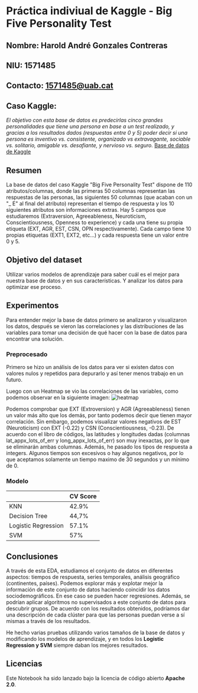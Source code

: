 # Práctica indiviual de Kaggle - Big Five Personality Test

## Nombre: Harold André Gonzales Contreras
## NIU: 1571485
## Contacto: 1571485@uab.cat
## Caso Kaggle:
_El objetivo con esta base de datos es predecirlas cinco grandes personalidades que tiene una persona en base a un test realizado, y gracias a los resultados dados (respuestas entre 0 y 5) poder decir si una persona es inventivo vs. consistente, organizado vs extravagante, sociable vs. solitario, amigable vs. desafiante, y  nervioso vs. seguro._
[Base de datos de Kaggle](https://www.kaggle.com/datasets/tunguz/big-five-personality-test?resource=download)

## Resumen
La base de datos del caso Kaggle "Big Five Personality Test" dispone de 110 atributos/columnas, donde las primeras 50 columnas representan las respuestas de las personas, las siguientes 50 columnas (que acaban con un "_ E" al final del atributo) representan el tiempo de respuesta y los 10 siguientes atributos son informaciones extras. Hay 5 campos que estudiaremos (Extraversion, Agreeableness, Neuroticism, Conscientiousness, Openness to experience) y cada una tiene su propia etiqueta (EXT, AGR, EST, CSN, OPN respectivamente). Cada campo tiene 10 propias etiquetas (EXT1, EXT2, etc...) y cada respuesta tiene un valor entre 0 y 5.


## Objetivo del dataset
Utilizar varios modelos de aprendizaje para saber cuál es el mejor para nuestra base de datos y en sus características. Y analizar los datos para optimizar ese proceso.


## Experimentos
Para entender mejor la base de datos primero se analizaron y visualizaron los datos, después se vieron las correlaciones y las distribuciones de las variables para tomar una decisión de qué hacer con la base de datos para encontrar una solución.


### Preprocesado
Primero se hizo un análisis de los datos para ver si existen datos con valores nulos y repetidos para depurarlo y así tener menos trabajo en un futuro.

Luego con un Heatmap se vio las correlaciones de las variables, como podemos observar en la siguiente imagen:
![heatmap](https://user-images.githubusercontent.com/57755402/207672524-58182634-be4d-4157-907c-675232b7d752.png)

Podemos comprobar que EXT (Extroversion) y AGR (Agreeableness) tienen un valor más alto que los demás, por tanto podemos decir que tienen mayor correlación. Sin embargo, podemos visualizar valores negativos de EST (Neuroticism) con EXT (-0.22) y CSN (Conscientiousness, -0.23).
De acuerdo con el libro de códigos, las latitudes y longitudes dadas (columnas lat_appx_lots_of_err y long_appx_lots_of_err) son muy inexactas, por lo que se eliminarán ambas columnas. Además, he pasado los tipos de respuesta a integers.
Algunos tiempos son excesivos o hay algunos negativos, por lo que aceptamos solamente un tiempo maximo de 30 segundos y un mínimo de 0.

### Modelo

|  | CV Score |
| ------------- | ------------- |
| KNN  | 42.9%  |
| Decision Tree  | 44,7%  |
| Logistic Regression  | 57.1%  |
| SVM  | 57%  |

## Conclusiones
A través de esta EDA, estudiamos el conjunto de datos en diferentes aspectos: tiempos de respuesta, series temporales, análisis geográfico (continentes, países). Podemos explorar más y explotar mejor la información de este conjunto de datos haciendo coincidir los datos sociodemográficos. En ese caso se pueden hacer regresiones. Además, se podrían aplicar algoritmos no supervisados a este conjunto de datos para descubrir grupos. De acuerdo con los resultados obtenidos, podríamos dar una descripción de cada clúster para que las personas puedan verse a sí mismas a través de los resultados.

He hecho varias pruebas utilizando varios tamaños de la base de datos y modificando los modelos de aprendizaje, y en todos los **Logistic Regression y SVM** siempre daban los mejores resultados.


## Licencias
Este Notebook ha sido lanzado bajo la licencia de código abierto **Apache 2.0**.
